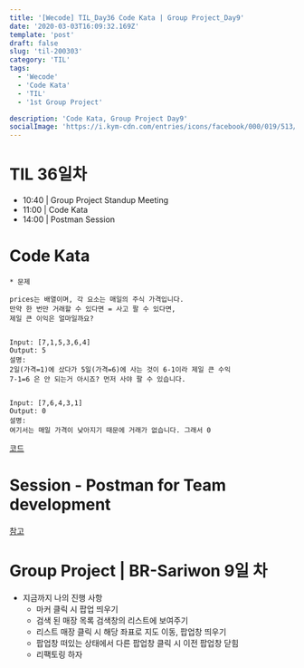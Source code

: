 ```yaml
---
title: '[Wecode] TIL_Day36 Code Kata | Group Project_Day9'
date: '2020-03-03T16:09:32.169Z'
template: 'post'
draft: false
slug: 'til-200303'
category: 'TIL'
tags:
  - 'Wecode'
  - 'Code Kata'
  - 'TIL'
  - '1st Group Project'

description: 'Code Kata, Group Project Day9'
socialImage: 'https://i.kym-cdn.com/entries/icons/facebook/000/019/513/til.jpg'
---
```


# TIL 36일차

- 10:40 | Group Project Standup Meeting
- 11:00 | Code Kata
- 14:00 | Postman Session

# Code Kata

```
* 문제

prices는 배열이며, 각 요소는 매일의 주식 가격입니다.
만약 한 번만 거래할 수 있다면 = 사고 팔 수 있다면,
제일 큰 이익은 얼마일까요?


Input: [7,1,5,3,6,4]
Output: 5
설명:
2일(가격=1)에 샀다가 5일(가격=6)에 사는 것이 6-1이라 제일 큰 수익
7-1=6 은 안 되는거 아시죠? 먼저 사야 팔 수 있습니다.


Input: [7,6,4,3,1]
Output: 0
설명:
여기서는 매일 가격이 낮아지기 때문에 거래가 없습니다. 그래서 0
```

[코드](https://github.com/DanSJKim/code-kata/blob/master/week4-day2.js)

# Session - Postman for Team development

[참고](https://evergreen-david.github.io/posts/postman-team-development)

# Group Project | BR-Sariwon 9일 차

- 지금까지 나의 진행 사항
  - 마커 클릭 시 팝업 띄우기
  - 검색 된 매장 목록 검색창의 리스트에 보여주기
  - 리스트 매장 클릭 시 해당 좌표로 지도 이동, 팝업창 띄우기
  - 팝업창 떠있는 상태에서 다른 팝업창 클릭 시 이전 팝업창 닫힘
  - 리팩토링 하자
